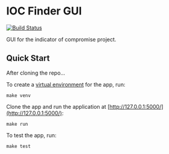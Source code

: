 # IOC Finder GUI

[![Build Status](https://travis-ci.org/fhightower/ioc-finder-gui.svg?branch=master)](https://travis-ci.org/fhightower/ioc-finder-gui)

GUI for the indicator of compromise project.

## Quick Start

After cloning the repo...

To create a [virtual environment](http://docs.python-guide.org/en/latest/dev/virtualenvs/) for the app, run:

```
make venv
```

Clone the app and run the application at [http://127.0.0.1:5000/](http://127.0.0.1:5000/):

```
make run
```

To test the app, run:

```
make test
```
